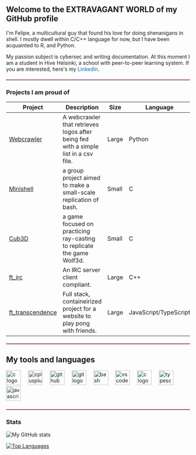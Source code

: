## Welcome to the EXTRAVAGANT WORLD of my GitHub profile

<p align="left">I'm Felipe, a multicultural guy that found his love for doing shenanigans in shell. I mostly dwell within C/C++ language for now, but I have been acquainted to R, and Python. 

My passion subject is cybersec and writing documentation. At this moment I am a student in Hive Helsinki, a school with peer-to-peer learning system. If you are interested, here's my <a href="https://www.linkedin.com/in/fdessoy" style="color: #0a66c2; text-decoration: none;">LinkedIn</a>.</p>

<hr style="border: 0; border-top: 1px solid #ff69b4; margin: 20px 0;">

### Projects I am proud of
| Project | Description | Size | Language |
| ------- | ----------- | ---- | -------- |
| [Webcrawler](https://github.com/FjjDessoyCaraballo/webcrawler) | A webcrawler that retrieves logos after being fed with a simple list in a csv file. | Large | Python |
| [Minishell](https://github.com/FjjDessoyCaraballo/minishell) | a group project aimed to make a small-scale replication of bash. | Small | C | 
| [Cub3D](https://github.com/FjjDessoyCaraballo/cub3d) | a game focused on practicing ray-casting to replicate the game Wolf3d. | Small | C |
| [ft_irc](https://github.com/ArminKuburas/ft_irc) | An IRC server client compliant. | Large | C++ |
| [ft_transcendence](https://github.com/FjjDessoyCaraballo/ft_transcendence) | Full stack, containeirized project for a website to play pong with friends. | Large | JavaScript/TypeScript |

<hr style="border: 0; border-top: 1px solid #ff69b4; margin: 20px 0;">

<h2 align="left">My tools and languages</h2>

<div align="left">
  <img src="https://cdn.jsdelivr.net/gh/devicons/devicon/icons/c/c-original.svg" height="40" alt="c logo"  />
  <img width="12" />
  <img src="https://cdn.jsdelivr.net/gh/devicons/devicon/icons/cplusplus/cplusplus-original.svg" height="40" alt="cplusplus logo"  />
  <img width="12" />
  <img src="https://cdn.jsdelivr.net/gh/devicons/devicon/icons/github/github-original.svg" height="40" alt="github logo"  />
  <img width="12" />
  <img src="https://cdn.jsdelivr.net/gh/devicons/devicon/icons/git/git-original.svg" height="40" alt="git logo"  />
  <img width="12" />
  <img src="https://cdn.jsdelivr.net/gh/devicons/devicon/icons/bash/bash-original.svg" height="40" alt="bash logo"  />
  <img width="12" />
  <img src="https://cdn.jsdelivr.net/gh/devicons/devicon/icons/vscode/vscode-original.svg" height="40" alt="vscode logo"  />
  <img width="12" />
  <img src="https://cdn.jsdelivr.net/gh/devicons/devicon/icons/python/python-original.svg" height="40" alt="c logo"  />
  <img width="12" />
  <img src="https://cdn.jsdelivr.net/gh/devicons/devicon/icons/typescript/typescript-original.svg" height="40" alt="typescript logo"  />
  <img width="12" />
  <img src="https://cdn.jsdelivr.net/gh/devicons/devicon/icons/javascript/javascript-original.svg" height="40" alt="javascript logo"  />
  <img width="12" />
</div>

<hr style="border: 0; border-top: 1px solid #ff69b4; margin: 20px 0;">

### Stats

![My GitHub stats](https://github-readme-stats.vercel.app/api?username=FjjDessoyCaraballo&theme=transparent&show_icons=true&hide_rank=true&hide_title=true)

[![Top Languages](https://github-readme-stats.vercel.app/api/top-langs/?username=FjjDessoyCaraballo&theme=transparent)](https://github.com/anuraghazra/github-readme-stats)
